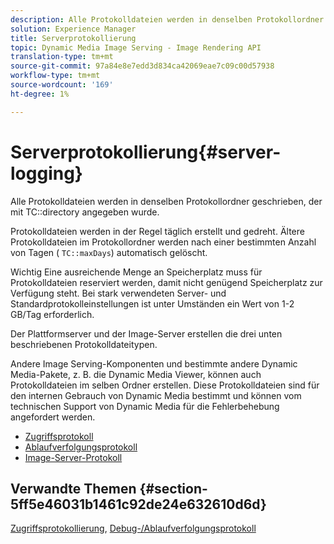 ```yaml
---
description: Alle Protokolldateien werden in denselben Protokollordner geschrieben, der mit dem TC-Verzeichnis angegeben wurde.
solution: Experience Manager
title: Serverprotokollierung
topic: Dynamic Media Image Serving - Image Rendering API
translation-type: tm+mt
source-git-commit: 97a84e8e7edd3d834ca42069eae7c09c00d57938
workflow-type: tm+mt
source-wordcount: '169'
ht-degree: 1%

---
```



# Serverprotokollierung{#server-logging}

Alle Protokolldateien werden in denselben Protokollordner geschrieben, der mit TC::directory angegeben wurde.

Protokolldateien werden in der Regel täglich erstellt und gedreht. Ältere Protokolldateien im Protokollordner werden nach einer bestimmten Anzahl von Tagen ( `TC::maxDays`) automatisch gelöscht.

Wichtig Eine ausreichende Menge an Speicherplatz muss für Protokolldateien reserviert werden, damit nicht genügend Speicherplatz zur Verfügung steht. Bei stark verwendeten Server- und Standardprotokolleinstellungen ist unter Umständen ein Wert von 1-2 GB/Tag erforderlich.

Der Plattformserver und der Image-Server erstellen die drei unten beschriebenen Protokolldateitypen.

Andere Image Serving-Komponenten und bestimmte andere Dynamic Media-Pakete, z. B. die Dynamic Media Viewer, können auch Protokolldateien im selben Ordner erstellen. Diese Protokolldateien sind für den internen Gebrauch von Dynamic Media bestimmt und können vom technischen Support von Dynamic Media für die Fehlerbehebung angefordert werden.

* [Zugriffsprotokoll](c-access-log.md)
* [Ablaufverfolgungsprotokoll](c-trace-log.md)
* [Image-Server-Protokoll](c-image-server-log.md)

## Verwandte Themen {#section-5ff5e46031b1461c92de24e632610d6d}

[Zugriffsprotokollierung](../../../../is-api/image-serving-api-ref/c-configuration-and-administration/c-server-settings/r-access-logging.md#reference-5d175921c12a48a6be7f722517615d0f),  [Debug-/Ablaufverfolgungsprotokoll](../../../../is-api/image-serving-api-ref/c-configuration-and-administration/c-server-settings/r-debug-trace-logging.md#reference-4b372f81001849f5b495457da7af8e82)

